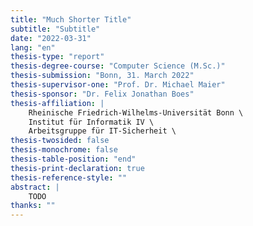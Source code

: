 ```yaml
---
title: "Much Shorter Title"
subtitle: "Subtitle"
date: "2022-03-31"
lang: "en"
thesis-type: "report"
thesis-degree-course: "Computer Science (M.Sc.)"
thesis-submission: "Bonn, 31. March 2022"
thesis-supervisor-one: "Prof. Dr. Michael Maier"
thesis-sponsor: "Dr. Felix Jonathan Boes"
thesis-affiliation: |
    Rheinische Friedrich-Wilhelms-Universität Bonn \
    Institut für Informatik IV \
    Arbeitsgruppe für IT-Sicherheit \
thesis-twosided: false
thesis-monochrome: false
thesis-table-position: "end"
thesis-print-declaration: true
thesis-reference-style: ""
abstract: |
    TODO
thanks: ""
---
```

